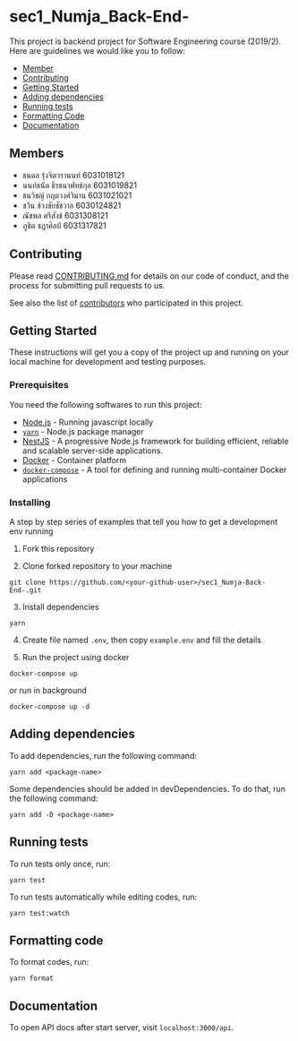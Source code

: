 # sec1_Numja_Back-End-

This project is backend project for Software Engineering course (2019/2). Here are guidelines we would like you to follow:
- [Member](#members)
- [Contributing](#contributing)
- [Getting Started](#getting-start)
- [Adding dependencies](#adding-dependencies)
- [Running tests](#running-tests)
- [Formatting Code](#formatting-code)
- [Documentation](#documentation)

## Members
 
- ธนดล รุ่งจิตวรานนท์ 6031018121 
- นนท์ธนัต ธีรธนาพัทธ์กุล 6031019821
- ธนวิชญ์ กฤตวงศ์วิมาน 6031021021 
- ชวิน ช่วงชัยชัชวาล 6030124821
- ณัชพล ศรีสังข์ 6031308121
- ภูชิต ชฎาศิลป์ 6031317821

## Contributing

Please read [CONTRIBUTING.md](CONTRIBUTING.md) for details on our code of conduct, and the process for submitting pull requests to us.

See also the list of [contributors](https://github.com/2110423-2019-2/sec1_Numja-Back-End-/graphs/contributors) who participated in this project.

## Getting Started

These instructions will get you a copy of the project up and running on your local machine for development and testing purposes.

### Prerequisites

You need the following softwares to run this project:
* [Node.js](https://nodejs.org/en/) - Running javascript locally
* [`yarn`](https://yarnpkg.com/en/) - Node.js package manager
* [NestJS](https://nestjs.com/) - A progressive Node.js framework for building efficient, reliable and scalable server-side applications.
* [Docker](https://www.docker.com/) - Container platform
* [`docker-compose`](https://docs.docker.com/compose/) - A tool for defining and running multi-container Docker applications

### Installing

A step by step series of examples that tell you how to get a development env running

1. Fork this repository

2. Clone forked repository to your machine

```
git clone https://github.com/<your-github-user>/sec1_Numja-Back-End-.git
```

3. Install dependencies

```
yarn
```

4. Create file named `.env`, then copy `example.env` and fill the details

5. Run the project using docker

```
docker-compose up
```
or run in background
```
docker-compose up -d
```

## Adding dependencies

To add dependencies, run the following command:
```
yarn add <package-name>
```
Some dependencies should be added in devDependencies. To do that, run the following command:
```
yarn add -D <package-name>
```

## Running tests

To run tests only once, run:
```
yarn test
```
To run tests automatically while editing codes, run:
```
yarn test:watch
```

## Formatting code

To format codes, run:
```
yarn format
```

## Documentation

To open API docs after start server, visit `localhost:3000/api`.